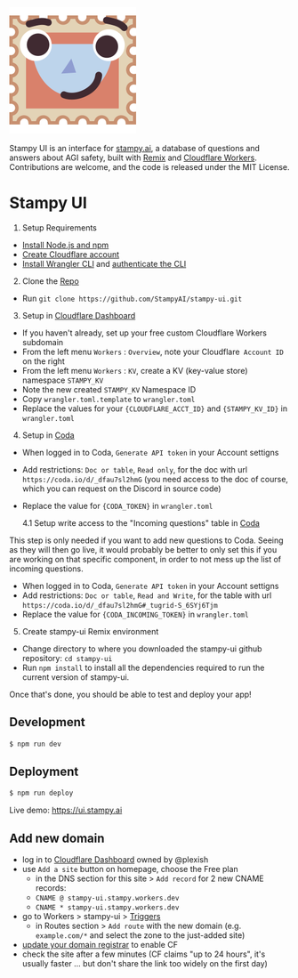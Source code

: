 ![Stampy!](https://github.com/StampyAI/StampyAIAssets/blob/main/profile/stampy-profile-228.png?raw=true)

Stampy UI is an interface for [stampy.ai](https://stampy.ai/read/Get_involved), a database of questions and answers about AGI safety, built with [Remix](https://remix.run/docs) and [Cloudflare Workers](https://developers.cloudflare.com/workers). Contributions are welcome, and the code is released under the MIT License.

# Stampy UI

1. Setup Requirements

- [Install Node.js and npm](https://docs.npmjs.com/downloading-and-installing-node-js-and-npm)
- [Create Cloudflare account](https://dash.cloudflare.com/sign-up)
- [Install Wrangler CLI](https://developers.cloudflare.com/workers/cli-wrangler/install-update)
  and [authenticate the CLI](https://developers.cloudflare.com/workers/cli-wrangler/authentication)

2. Clone the [Repo](https://github.com/StampyAI/stampy-ui)

- Run `git clone https://github.com/StampyAI/stampy-ui.git`

3. Setup in [Cloudflare Dashboard](https://dash.cloudflare.com/)

- If you haven't already, set up your free custom Cloudflare Workers subdomain
- From the left menu `Workers` : `Overview`, note your Cloudflare` Account ID` on the right
- From the left menu `Workers` : `KV`, create a KV (key-value store) namespace `STAMPY_KV`
- Note the new created `STAMPY_KV` Namespace ID
- Copy `wrangler.toml.template` to `wrangler.toml`
- Replace the values for your `{CLOUDFLARE_ACCT_ID}` and `{STAMPY_KV_ID}` in `wrangler.toml`

4. Setup in [Coda](https://coda.io/account)

- When logged in to Coda, `Generate API token` in your Account settigns
- Add restrictions: `Doc or table`, `Read only`, for the doc with url `https://coda.io/d/_dfau7sl2hmG`
  (you need access to the doc of course, which you can request on the Discord in source code)
- Replace the value for `{CODA_TOKEN}` in `wrangler.toml`

  4.1 Setup write access to the "Incoming questions" table in [Coda](https://coda.io/account)

This step is only needed if you want to add new questions to Coda. Seeing as they will then
go live, it would probably be better to only set this if you are working on that specific
component, in order to not mess up the list of incoming questions.

- When logged in to Coda, `Generate API token` in your Account settigns
- Add restrictions: `Doc or table`, `Read and Write`, for the table with url `https://coda.io/d/_dfau7sl2hmG#_tugrid-S_6SYj6Tjm`
- Replace the value for `{CODA_INCOMING_TOKEN}` in `wrangler.toml`

5. Create stampy-ui Remix environment

- Change directory to where you downloaded the stampy-ui github repository: `cd stampy-ui`
- Run `npm install` to install all the dependencies required to run the current version of stampy-ui.

Once that's done, you should be able to test and deploy your app!

## Development

```sh
$ npm run dev
```

## Deployment

```sh
$ npm run deploy
```

Live demo: https://ui.stampy.ai

## Add new domain

- log in to [Cloudflare Dashboard](https://dash.cloudflare.com/) owned by @plexish
- use `Add a site` button on homepage, choose the Free plan
  - in the DNS section for this site > `Add record` for 2 new CNAME records:
  - `CNAME @ stampy-ui.stampy.workers.dev`
  - `CNAME * stampy-ui.stampy.workers.dev`
- go to Workers > stampy-ui > [Triggers](https://dash.cloudflare.com/841738ad455064a5846675cc41124c85/workers/services/view/stampy-ui/production/triggers)
  - in Routes section > `Add route` with the new domain (e.g. `example.com/*` and select the zone to the just-added site)
- [update your domain registrar](https://developers.cloudflare.com/fundamentals/get-started/setup/add-site/#update-your-registrar) to enable CF
- check the site after a few minutes (CF claims "up to 24 hours", it's usually faster ... but don't share the link too widely on the first day)
